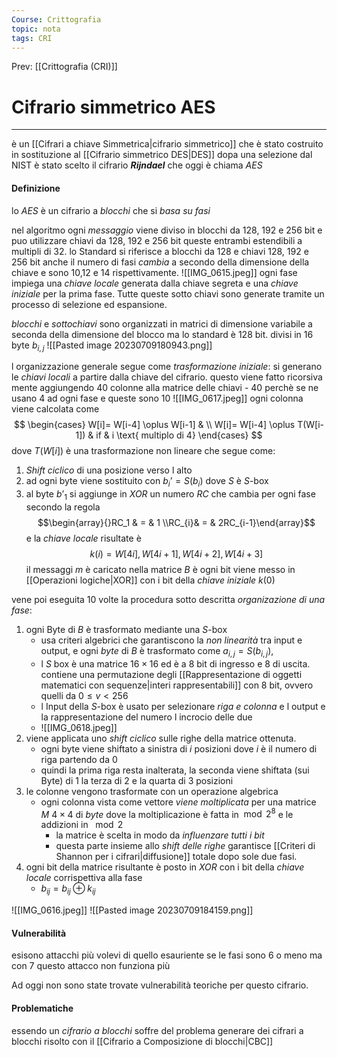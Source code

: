 ```yaml
---
Course: Crittografia
topic: nota
tags: CRI
---
```


Prev: [[Crittografia (CRI)]]

# Cifrario simmetrico AES
---
è un [[Cifrari a chiave Simmetrica|cifrario simmetrico]] che è stato costruito in sostituzione al [[Cifrario simmetrico DES|DES]]
dopa una selezione dal NIST è stato scelto il cifrario *__Rijndael__* che oggi è chiama _AES_

#### Definizione
lo _AES_ è un cifrario a _blocchi_ che si _basa su fasi_

nel algoritmo ogni _messaggio_ viene diviso in blocchi da  128, 192 e 256 bit e puo utilizzare chiavi da 128, 192 e 256 bit queste entrambi estendibili a multipli di 32.
lo Standard si riferisce a blocchi da 128 e chiavi 128, 192 e 256 bit 
anche il numero di fasi _cambia_ a secondo della dimensione della chiave e sono 10,12 e 14 rispettivamente.
![[IMG_0615.jpeg]]
ogni fase impiega una _chiave locale_ generata dalla chiave segreta e una _chiave iniziale_ per la prima fase. Tutte queste sotto chiavi sono generate tramite un processo  di selezione ed espansione.

_blocchi_ e _sottochiavi_ sono organizzati in matrici di dimensione variabile a seconda della dimensione del blocco ma lo standard è $128$ bit. divisi in $16$ byte $b_{i,j}$
![[Pasted image 20230709180943.png]]


l organizzazione generale segue come
_trasformazione iniziale_: 
	si generano le _chiavi locali_ a partire dalla chiave del cifrario. questo viene fatto ricorsiva mente aggiungendo 40 colonne alla matrice delle chiavi
	- $40$ perchè se ne usano $4$ ad ogni fase e queste sono 10	![[IMG_0617.jpeg]]
	  ogni colonna viene calcolata come $$
	\begin{cases}
	 W[i]= W[i-4] \oplus W[i-1] &   \\
	 W[i]= W[i-4] \oplus T(W[i-1]) & if & i \text{ multiplo di 4} 
	\end{cases}
	  $$
	  dove $T(W[i])$ è una trasformazione non lineare che segue come:
   1. _Shift ciclico_ di una posizione verso l alto 
   2. ad ogni byte viene sostituito con $b_{i}’=S(b_{i})$ dove $S$ è $S$-box 
   3. al byte $b’_{1}$ si aggiunge in _XOR_ un numero _RC_ che cambia per ogni fase secondo la regola $$\begin{array}{}RC_1 & = & 1 \\RC_{i}& = & 2RC_{i-1}\end{array}$$
	  e la _chiave locale_ risultate è$$
	  k(i)=W[4i],W[4i+1],W[4i+2],W[4i+3]
	  $$
	il messaggi $m$ è caricato nella matrice $B$ è ogni bit viene messo in [[Operazioni logiche|XOR]]  con i bit della _chiave iniziale_ $k(0)$

vene poi eseguita 10 volte la procedura sotto descritta
_organizazione di una fase_:
1. ogni Byte di $B$ è trasformato mediante una $S$-box
	- usa criteri algebrici che garantiscono la _non linearità_ tra input e output, e ogni _byte_  di $B$ è trasformato come $a_{i,j} = S(b_{i,j})$, 
	- l $S$ box è una matrice $16 \times 16$ ed è a 8 bit di ingresso e 8 di uscita. contiene una permutazione degli  [[Rappresentazione di oggetti matematici con sequenze|interi rappresentabili]] con 8 bit, ovvero quelli da $0\leq v < 256$ 
	- l Input della $S$-box è usato per selezionare _riga e colonna_ e l output e la rappresentazione del numero l incrocio delle due
	- ![[IMG_0618.jpeg]]
2. viene applicata uno _shift ciclico_ sulle righe della matrice ottenuta.
	- ogni byte viene shiftato a sinistra di $i$ posizioni dove $i$ è il numero di riga partendo da 0
	- quindi la prima riga resta inalterata, la seconda viene shiftata (sui Byte) di 1 la terza di 2 e la quarta di 3 posizioni
3. le colonne vengono trasformate con un operazione algebrica
	- ogni colonna vista come vettore _viene moltiplicata_ per una matrice $M$ $4 \times 4$ di _byte_ dove la moltiplicazione è fatta in$\mod 2^{8}$ e le addizioni in $\mod  2$
		- la matrice è scelta in modo da _influenzare tutti i bit_
		- questa parte insieme allo _shift delle righe_ garantisce [[Criteri di Shannon per i cifrari|diffusione]] totale dopo sole due fasi.
4.  ogni bit della matrice risultante è posto in _XOR_ con i bit della _chiave locale_ corrispettiva alla fase
	-  $b_{ij} = b_{ij} \oplus k_{ij}$

![[IMG_0616.jpeg]]
![[Pasted image 20230709184159.png]]
#### Vulnerabilità
esisono attacchi più volevi di quello esauriente se le fasi sono 6 o meno ma con 7  questo attacco non funziona più

Ad oggi non sono state trovate vulnerabilità teoriche per questo cifrario.

#### Problematiche
essendo un _cifrario a blocchi_ soffre del problema generare dei cifrari a blocchi risolto con il [[Cifrario a Composizione di blocchi|CBC]]

